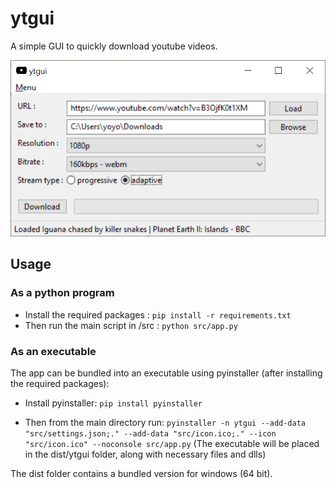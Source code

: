 # ytgui

A simple GUI to quickly download youtube videos.

![screenshot](screenshot.png)

## Usage

### As a python program

- Install the required packages : `pip install -r requirements.txt`
- Then run the main script in /src : `python src/app.py`

### As an executable

The app can be bundled into an executable using pyinstaller (after installing the required packages):

- Install pyinstaller: `pip install pyinstaller`

- Then from the main directory run: 
`pyinstaller -n ytgui --add-data "src/settings.json;." --add-data "src/icon.ico;." --icon "src/icon.ico" --noconsole src/app.py`
(The executable will be placed in the dist/ytgui folder, along with necessary files and dlls)

The dist folder contains a bundled version for windows (64 bit).
